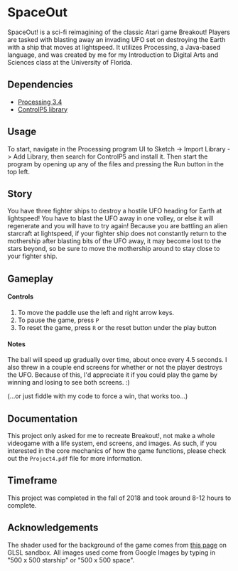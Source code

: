# SpaceOut
SpaceOut! is a sci-fi reimagining of the classic Atari game Breakout! Players are tasked with blasting away an invading UFO set on destroying the Earth with a ship that moves at lightspeed. It utilizes Processing, a Java-based language, and was created by me for my Introduction to Digital Arts and Sciences class at the University of Florida.

## Dependencies
- [Processing 3.4](https://processing.org/reference/)
- [ControlP5 library](http://www.sojamo.de/libraries/controlP5/)

## Usage
To start, navigate in the Processing program UI to Sketch -> Import Library -> Add Library, then search for ControlP5 and install it. Then start the program by opening up any of the files and pressing the Run button in the top left.

## Story
You have three fighter ships to destroy a hostile UFO heading for Earth at lightspeed!
You have to blast the UFO away in one volley, or else it will regenerate and you will
have to try again! Because you are battling an alien starcraft at lightspeed, if your 
fighter ship does not constantly return to the mothership after blasting bits of the 
UFO away, it may become lost to the stars beyond, so be sure to move the mothership 
around to stay close to your fighter ship.

## Gameplay
#### Controls
1. To move the paddle use the left and right arrow keys.
2. To pause the game, press `P`
3. To reset the game, press `R` or the reset button under the play button

#### Notes
The ball will speed up gradually over time, about once every 4.5 seconds.
I also threw in a couple end screens for whether or not the player destroys the UFO.
Because of this, I'd appreciate it if you could play the game by winning and losing to see
both screens. :)
   
(...or just fiddle with my code to force a win, that works too...)

## Documentation
This project only asked for me to recreate Breakout!, not make a whole videogame with a life system, end screens, and images. As such, if you interested in the core mechanics of how the game functions, please check out the `Project4.pdf` file for more information.

## Timeframe
This project was completed in the fall of 2018 and took around 8-12 hours to complete.

## Acknowledgements
The shader used for the background of the game comes from [this page](http://glslsandbox.com/e#49809.3) on GLSL sandbox.
All images used come from Google Images by typing in "500 x 500 starship" or "500 x 500 space".

